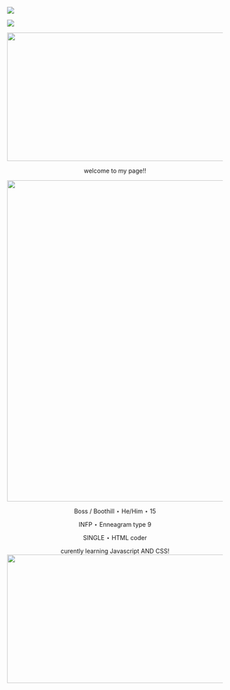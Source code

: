 ![](https://lastfm-recently-played.vercel.app/api?user=bugged_outtt&count=1)

![](https://komarev.com/ghpvc/?username=TH3B0SS-M4N&color=yellow)

<p align="center">

  <img width="850" height="300" src="https://i.pinimg.com/736x/31/af/84/31af84fbb07f41468cdc3b44def25b6e.jpg"> 
  
  <p align="center">
  welcome to my page!!
  
<p align="center">
  
  <img width="750" height="750" src="https://64.media.tumblr.com/fb702cea41a759d8d58331122972cd00/34a362979340b1ef-2a/s1280x1920/9449c7da30882aa46a246e64cee84bd9daba8032.pnj">

<p align="center">
Boss / Boothill ⋆ He/Him ⋆ 15
<p align="center">
INFP ⋆ Enneagram type 9
<p align="center">
SINGLE ⋆ HTML coder 
<p align="center">
curently learning Javascript AND CSS!

  <img width="850" height="300" src="https://64.media.tumblr.com/f6e16cd2a8ef4683f8134daea11842e8/b85385295494c507-30/s2048x3072/7cade7acff0a75da5de30b481cb0c265512f7b97.pnj">
